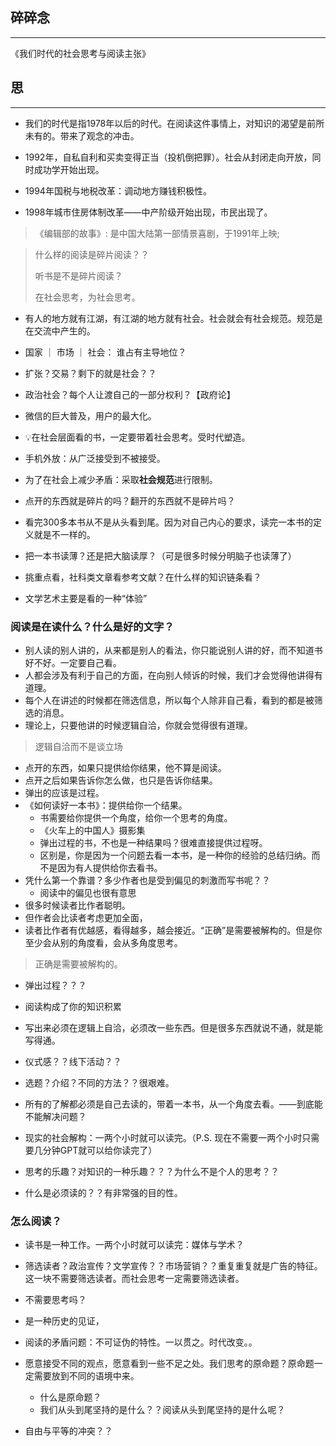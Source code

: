 ## 碎碎念
---

《我们时代的社会思考与阅读主张》

## 思
----

- 我们的时代是指1978年以后的时代。在阅读这件事情上，对知识的渴望是前所未有的。带来了观念的冲击。 

- 1992年，自私自利和买卖变得正当（投机倒把罪）。社会从封闭走向开放，同时成功学开始出现。
- 1994年国税与地税改革：调动地方赚钱积极性。
- 1998年城市住房体制改革——中产阶级开始出现，市民出现了。
>《编辑部的故事》: 是中国大陆第一部情景喜剧，于1991年上映;

> 什么样的阅读是碎片阅读？？
> 
> 听书是不是碎片阅读？
> 
> 在社会思考，为社会思考。

- 有人的地方就有江湖，有江湖的地方就有社会。社会就会有社会规范。规范是在交流中产生的。

- 国家 ｜ 市场 ｜ 社会： 谁占有主导地位？

- 扩张？交易？剩下的就是社会？？
- 政治社会？每个人让渡自己的一部分权利？【政府论】

- 微信的巨大普及，用户的最大化。
- 💡在社会层面看的书，一定要带着社会思考。受时代塑造。

- 手机外放：从广泛接受到不被接受。
- 为了在社会上减少矛盾：采取**社会规范**进行限制。
- 点开的东西就是碎片的吗？翻开的东西就不是碎片吗？
- 看完300多本书从不是从头看到尾。因为对自己内心的要求，读完一本书的定义就是不一样的。
- 把一本书读薄？还是把大脑读厚？（可是很多时候分明脑子也读薄了）
- 挑重点看，社科类文章看参考文献？在什么样的知识链条看？
- 文学艺术主要是看的一种“体验”

### 阅读是在读什么？什么是好的文字？

- 别人读的别人讲的，从来都是别人的看法，你只能说别人讲的好，而不知道书好不好。一定要自己看。
- 人都会涉及有利于自己的方面，在向别人倾诉的时候，我们才会觉得他讲得有道理。
- 每个人在讲述的时候都在筛选信息，所以每个人除非自己看，看到的都是被筛选的消息。
- 理论上，只要他讲的时候逻辑自洽，你就会觉得很有道理。
> 逻辑自洽而不是谈立场

- 点开的东西，如果只提供给你结果，他不算是阅读。
- 点开之后如果告诉你怎么做，也只是告诉你结果。
- 弹出的应该是过程。
- 《如何读好一本书》：提供给你一个结果。
    - 书需要给你提供一个角度，给你一个思考的角度。
    - 《火车上的中国人》摄影集
    - 弹出过程的书，不也是一种结果吗？很难直接提供过程呀。
    - 区别是，你是因为一个问题去看一本书，是一种你的经验的总结归纳。而不是因为有人提供给你去看书。
- 凭什么第一个靠谱？多少作者也是受到偏见的刺激而写书呢？？
    - 阅读中的偏见也很有意思
- 很多时候读者比作者聪明。
- 但作者会比读者考虑更加全面，
- 读者比作者有优越感，看得越多，越会接近。“正确”是需要被解构的。但是你至少会从别的角度看，会从多角度思考。
> 正确是需要被解构的。

- 弹出过程？？？
- 阅读构成了你的知识积累

- 写出来必须在逻辑上自洽，必须改一些东西。但是很多东西就说不通，就是能写得通。
- 仪式感？？线下活动？？
- 选题？介绍？不同的方法？？很艰难。

- 所有的了解都必须是自己去读的，带着一本书，从一个角度去看。——到底能不能解决问题？

- 现实的社会解构：一两个小时就可以读完。（P.S. 现在不需要一两个小时只需要几分钟GPT就可以给你读完了）
- 思考的乐趣？对知识的一种乐趣？？？为什么不是个人的思考？？
- 什么是必须读的？？有非常强的目的性。

### 怎么阅读？

- 读书是一种工作。一两个小时就可以读完：媒体与学术？

- 筛选读者？政治宣传？文学宣传？？市场营销？？重复重复就是广告的特征。这一块不需要筛选读者。而社会思考一定需要筛选读者。
- 不需要思考吗？
- 是一种历史的见证，

- 阅读的矛盾问题：不可证伪的特性。一以贯之。时代改变。。
- 愿意接受不同的观点，愿意看到一些不足之处。我们思考的原命题？原命题一定需要放到不同的语境中来。
    - 什么是原命题？
    - 我们从头到尾坚持的是什么？？阅读从头到尾坚持的是什么呢？
- 自由与平等的冲突？？
